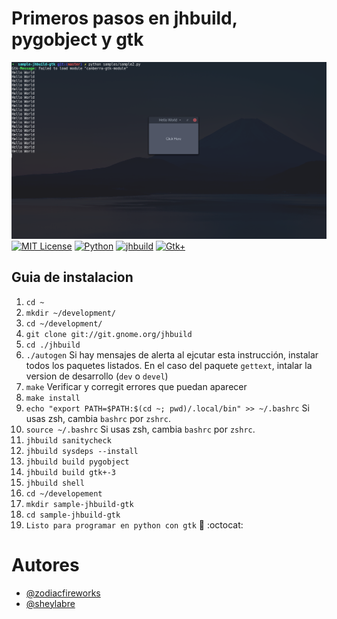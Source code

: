 # Primeros pasos en jhbuild, pygobject y gtk

[![Preview](./banner.png)][1]
[![MIT License][2]][1] [![Python][3]][1] [![jhbuild][4]][1] [![Gtk+][5]][1]

## Guia de instalacion

1. `cd ~`
2. `mkdir ~/development/`
3. `cd ~/development/`
4. `git clone git://git.gnome.org/jhbuild`
5. `cd ./jhbuild`
7. `./autogen`
   Si hay mensajes de alerta al ejcutar esta instrucción, instalar todos los paquetes listados. En el caso del paquete `gettext`, intalar la version de desarrollo (`dev` o `devel`)
8. `make`
   Verificar y corregit errores que puedan aparecer
9. `make install`
10. `echo "export PATH=$PATH:$(cd ~; pwd)/.local/bin" >> ~/.bashrc`
    Si usas zsh, cambia `bashrc` por `zshrc`.
10. `source ~/.bashrc`
    Si usas zsh, cambia `bashrc` por `zshrc`.
11. `jhbuild sanitycheck`
12. `jhbuild sysdeps --install`
13. `jhbuild build pygobject`
14. `jhbuild build gtk+-3`
15. `jhbuild shell`
16. `cd ~/developement`
17. `mkdir sample-jhbuild-gtk`
18. `cd sample-jhbuild-gtk`
19. `Listo para programar en python con gtk` :snake: :octocat:

# Autores

* [@zodiacfireworks](https://github.com/zodiacfireworks)
* [@sheylabre](https://github.com/sheylabre)


[1]: git@github.com:softbutterfly/sample-jhbuild-gtk.git
[2]: https://img.shields.io/badge/License-MIT-blue.svg?maxAge=2592000&style=flat-square
[3]: https://img.shields.io/badge/Language-Python-green.svg?maxAge=2592000&style=flat-square
[4]: https://img.shields.io/badge/Tool-jhbuild-green.svg?maxAge=2592000&style=flat-square
[5]: https://img.shields.io/badge/Tool-Gtk+-orage.svg?maxAge=2592000&style=flat-square
